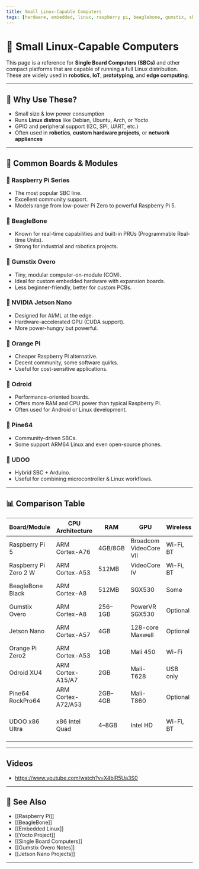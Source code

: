 ```yaml
---
title: Small Linux-Capable Computers
tags: [hardware, embedded, linux, raspberry pi, beaglebone, gumstix, sbc]
---
```


# 🧠 Small Linux-Capable Computers

This page is a reference for **Single Board Computers (SBCs)** and other compact platforms that are capable of running a full Linux distribution. These are widely used in **robotics**, **IoT**, **prototyping**, and **edge computing**.

---

## 🔹 Why Use These?

- Small size & low power consumption
- Runs **Linux distros** like Debian, Ubuntu, Arch, or Yocto
- GPIO and peripheral support (I2C, SPI, UART, etc.)
- Often used in **robotics**, **custom hardware projects**, or **network appliances**

---

## 🧩 Common Boards & Modules

### 🔸 Raspberry Pi Series
- The most popular SBC line.
- Excellent community support.
- Models range from low-power Pi Zero to powerful Raspberry Pi 5.

### 🔸 BeagleBone
- Known for real-time capabilities and built-in PRUs (Programmable Real-time Units).
- Strong for industrial and robotics projects.

### 🔸 Gumstix Overo
- Tiny, modular computer-on-module (COM).
- Ideal for custom embedded hardware with expansion boards.
- Less beginner-friendly, better for custom PCBs.

### 🔸 NVIDIA Jetson Nano
- Designed for AI/ML at the edge.
- Hardware-accelerated GPU (CUDA support).
- More power-hungry but powerful.

### 🔸 Orange Pi
- Cheaper Raspberry Pi alternative.
- Decent community, some software quirks.
- Useful for cost-sensitive applications.

### 🔸 Odroid
- Performance-oriented boards.
- Offers more RAM and CPU power than typical Raspberry Pi.
- Often used for Android or Linux development.

### 🔸 Pine64
- Community-driven SBCs.
- Some support ARM64 Linux and even open-source phones.

### 🔸 UDOO
- Hybrid SBC + Arduino.
- Useful for combining microcontroller & Linux workflows.

---

## 📊 Comparison Table

| Board/Module      | CPU Architecture | RAM      | GPU             | Wireless | GPIO | Notable Features                        |
|------------------|------------------|----------|-----------------|----------|------|-----------------------------------------|
| Raspberry Pi 5   | ARM Cortex-A76   | 4GB/8GB  | Broadcom VideoCore VII | Wi-Fi, BT | ✔️   | Mainstream, great support               |
| Raspberry Pi Zero 2 W | ARM Cortex-A53 | 512MB   | VideoCore IV    | Wi-Fi, BT | ✔️   | Tiny & very low power                   |
| BeagleBone Black | ARM Cortex-A8    | 512MB    | SGX530           | Some     | ✔️   | PRUs, industrial use                    |
| Gumstix Overo    | ARM Cortex-A8    | 256–1GB  | PowerVR SGX530   | Optional | ✔️   | Modular, COM format                     |
| Jetson Nano      | ARM Cortex-A57   | 4GB      | 128-core Maxwell | Optional | ✔️   | AI/ML dev, CUDA support                 |
| Orange Pi Zero2  | ARM Cortex-A53   | 1GB      | Mali 450         | Wi-Fi    | ✔️   | Inexpensive, small                     |
| Odroid XU4       | ARM Cortex-A15/A7 | 2GB     | Mali-T628        | USB only | ✔️   | High performance SBC                    |
| Pine64 RockPro64 | ARM Cortex-A72/A53 | 2GB–4GB | Mali-T860       | Optional | ✔️   | Community-driven, open hardware        |
| UDOO x86 Ultra   | x86 Intel Quad   | 4–8GB    | Intel HD         | Wi-Fi, BT | ✔️   | x86 compatible, Arduino built-in       |

---

## Videos
- https://www.youtube.com/watch?v=X4blR5Ua3S0

---

## 🔗 See Also

- [[Raspberry Pi]]
- [[BeagleBone]]
- [[Embedded Linux]]
- [[Yocto Project]]
- [[Single Board Computers]]
- [[Gumstix Overo Notes]]
- [[Jetson Nano Projects]]

---
